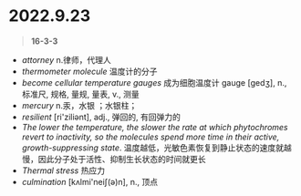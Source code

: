 # 2022.9.23
> **16-3-3**
>
+ *attorney* n.律师，代理人
+ *thermometer molecule* 温度计的分子
+ *become cellular temperature gauges* 成为细胞温度计 gauge [gedʒ], n., 标准尺, 规格, 量规, 量表, v., 测量
+ *mercury* n.汞，水银 ；水银柱；
+ *resilient* [ri'ziliәnt], adj., 弹回的, 有回弹力的
+ *The lower the temperature, the slower the rate at which phytochromes revert to inactivity, so the molecules spend more time in their active, growth-suppressing state*. 温度越低，光敏色素恢复到静止状态的速度就越慢，因此分子处于活性、抑制生长状态的时间就更长
+ *Thermal stress* 热应力
+ *culmination* [kʌlmi'neiʃ(ә)n], n., 顶点